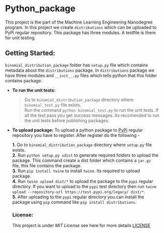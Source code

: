 # Python_package
This project is the part of the Machine Learning Engineering Nanodegree program. In this project we create `distributions`
which can be uploaded to PyPi regular repository. This package has three modules. A testfile is there for unit testing.


## Getting Started:
`binomial_distribution_package` folder has `setup.py` file which contains metadata about the `distributions` package. In `distributions` package we have three modules and `__init__.py` files which tells python that this folder contains package. 

- **To run the unit tests:**

    >Go to `binomial_distribution_package` directory where `binomial_test.py` file exists.</br>
    >Run the command `python binomial_test.py` to run the unit tests.
  If all the test pass you get success messages. Its recomended to run the unit tests before publishing packages.
  
- **To upload package:**
To upload a python package to [PyPi](https://pypi.org/) regular repository you have to register. After register do the following - 

  **1.** Go to `binomial_distribution_package` directory where `setup.py` file exists.</br>
  **2.** Run `python setup.py sdist` to generate required folders to upload the package. This command create a dist folder which contains a `jar.gz` file, this file contains the package.</br>
  **3.** Run `pip install twine` to install `twine`. Its required to upload package.</br>
  **4.** Run `twine upload dist/*` to upload the package to the `pypi` regular directory. If you want to upload to the `pypi` test directory then run `twine upload --repository-url https://test.pypi.org/legacy/ dist/*`.</br>
  **5.** After uploading to the `pypi` regular directory you can install the package using `pip` command like `pip install distributions`.</br>
  
  
  ### License:
  This project is under _MIT License_ see here for more details [LICENSE](https://github.com/codeslash21/Python_package/blob/master/LICENSE)
